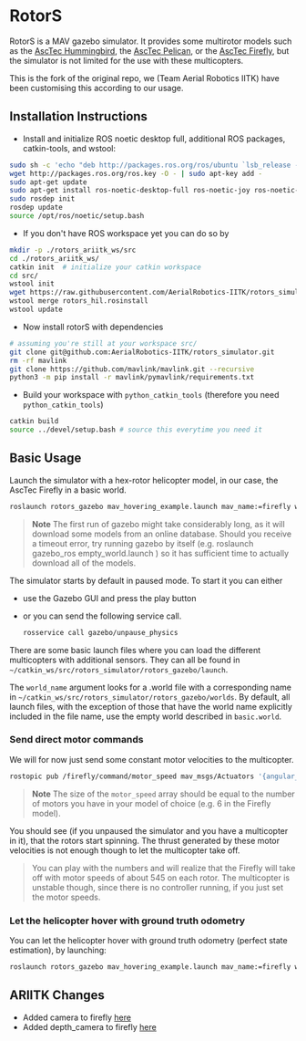 # RotorS

RotorS is a MAV gazebo simulator.
It provides some multirotor models such as the [AscTec Hummingbird](http://www.asctec.de/en/uav-uas-drone-products/asctec-hummingbird/), the [AscTec Pelican](http://www.asctec.de/en/uav-uas-drone-products/asctec-pelican/), or the [AscTec Firefly](http://www.asctec.de/en/uav-uas-drone-products/asctec-firefly/), but the simulator is not limited for the use with these multicopters.

This is the fork of the original repo, we (Team Aerial Robotics IITK) have been customising this according to our usage.

## Installation Instructions

- Install and initialize ROS noetic desktop full, additional ROS packages, catkin-tools, and wstool:

 ```bash
 sudo sh -c 'echo "deb http://packages.ros.org/ros/ubuntu `lsb_release -sc` main" > /etc/apt/sources.list.d/ros-latest.list'
 wget http://packages.ros.org/ros.key -O - | sudo apt-key add -
 sudo apt-get update
 sudo apt-get install ros-noetic-desktop-full ros-noetic-joy ros-noetic-octomap-ros ros-noetic-mavlink python-wstool python-catkin-tools protobuf-compiler libgoogle-glog-dev ros-noetic-control-toolbox ros-noetic-mavros
 sudo rosdep init
 rosdep update
 source /opt/ros/noetic/setup.bash
 ```

- If you don't have ROS workspace yet you can do so by

 ```bash
 mkdir -p ./rotors_ariitk_ws/src
 cd ./rotors_ariitk_ws/
 catkin init  # initialize your catkin workspace
 cd src/
 wstool init
 wget https://raw.githubusercontent.com/AerialRobotics-IITK/rotors_simulator/base_2022/rotors_hil.rosinstall
 wstool merge rotors_hil.rosinstall
 wstool update
 ```

- Now install rotorS with dependencies

```bash
# assuming you're still at your workspace src/
git clone git@github.com:AerialRobotics-IITK/rotors_simulator.git
rm -rf mavlink
git clone https://github.com/mavlink/mavlink.git --recursive
python3 -m pip install -r mavlink/pymavlink/requirements.txt
```

- Build your workspace with `python_catkin_tools` (therefore you need `python_catkin_tools`)

```bash
catkin build
source ../devel/setup.bash # source this everytime you need it
```

## Basic Usage

Launch the simulator with a hex-rotor helicopter model, in our case, the AscTec Firefly in a basic world.

```bash
roslaunch rotors_gazebo mav_hovering_example.launch mav_name:=firefly world_name:=basic
```

> **Note** The first run of gazebo might take considerably long, as it will download some models from an online database. Should you receive a timeout error, try running gazebo by itself (e.g. roslaunch gazebo_ros empty_world.launch ) so it has sufficient time to actually download all of the models.

The simulator starts by default in paused mode. To start it you can either

- use the Gazebo GUI and press the play button
- or you can send the following service call.

   ```bash
   rosservice call gazebo/unpause_physics
   ```

There are some basic launch files where you can load the different multicopters with additional sensors. They can all be found in `~/catkin_ws/src/rotors_simulator/rotors_gazebo/launch`.

The `world_name` argument looks for a .world file with a corresponding name in `~/catkin_ws/src/rotors_simulator/rotors_gazebo/worlds`. By default, all launch files, with the exception of those that have the world name explicitly included in the file name, use the empty world described in `basic.world`.

### Send direct motor commands

We will for now just send some constant motor velocities to the multicopter.

```bash
rostopic pub /firefly/command/motor_speed mav_msgs/Actuators '{angular_velocities: [100, 100, 100, 100, 100, 100]}'
```

> **Note** The size of the `motor_speed` array should be equal to the number of motors you have in your model of choice (e.g. 6 in the Firefly model).

You should see (if you unpaused the simulator and you have a multicopter in it), that the rotors start spinning. The thrust generated by these motor velocities is not enough though to let the multicopter take off.
> You can play with the numbers and will realize that the Firefly will take off with motor speeds of about 545 on each rotor. The multicopter is unstable though, since there is no controller running, if you just set the motor speeds.

### Let the helicopter hover with ground truth odometry

You can let the helicopter hover with ground truth odometry (perfect state estimation), by launching:

```bash
roslaunch rotors_gazebo mav_hovering_example.launch mav_name:=firefly world_name:=basic
```

## ARIITK Changes

- Added camera to firefly [here](./rotors_description/urdf/firefly.xacro)
- Added depth_camera to firefly [here](./rotors_description/urdf/firefly.xacro)
